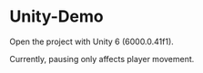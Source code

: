 # Unity-Demo

Open the project with Unity 6 (6000.0.41f1).

Currently, pausing only affects player movement.